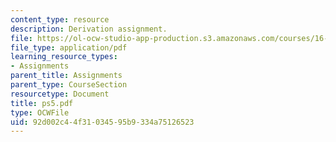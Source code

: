 ```yaml
---
content_type: resource
description: Derivation assignment.
file: https://ol-ocw-studio-app-production.s3.amazonaws.com/courses/16-120-compressible-flow-spring-2003/92d002c44f31034595b9334a75126523_ps5.pdf
file_type: application/pdf
learning_resource_types:
- Assignments
parent_title: Assignments
parent_type: CourseSection
resourcetype: Document
title: ps5.pdf
type: OCWFile
uid: 92d002c4-4f31-0345-95b9-334a75126523
---
```

